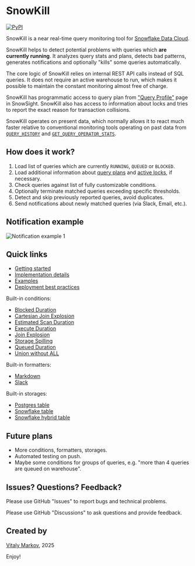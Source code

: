 # SnowKill

[![PyPI](https://badge.fury.io/py/snowkill.svg)](https://badge.fury.io/py/snowkill)

SnowKill is a near real-time query monitoring tool for [Snowflake Data Cloud](https://www.snowflake.com/).

SnowKill helps to detect potential problems with queries which **are currently running**. It analyzes query stats and plans, detects bad patterns, generates notifications and optionally "kills" some queries automatically.

The core logic of SnowKill relies on internal REST API calls instead of SQL queries. It does not require an active warehouse to run, which makes it possible to maintain the constant monitoring almost free of charge.

SnowKill has programmatic access to query plan from ["Query Profile"](https://docs.snowflake.com/en/user-guide/ui-query-profile) page in SnowSight. SnowKill also has access to information about locks and tries to report the exact reason for transaction collisions.

SnowKill operates on present data, which normally allows it to react much faster relative to conventional monitoring tools operating on past data from [`QUERY_HISTORY`](https://docs.snowflake.com/en/sql-reference/account-usage/query_history) and [`GET_QUERY_OPERATOR_STATS`](https://docs.snowflake.com/en/sql-reference/functions/get_query_operator_stats).

## How does it work?

1. Load list of queries which are currently `RUNNING`, `QUEUED` or `BLOCKED`.
2. Load additional information about [query plans](https://docs.snowflake.com/en/user-guide/ui-query-profile) and [active locks](https://docs.snowflake.com/en/sql-reference/sql/show-locks), if necessary.
3. Check queries against list of fully customizable conditions.
4. Optionally terminate matched queries exceeding specific thresholds.
5. Detect and skip previously reported queries, avoid duplicates.
6. Send notifications about newly matched queries (via Slack, Email, etc.).

## Notification example

![Notification example 1](/misc/notification_example_1.png)

## Quick links

- [Getting started](https://docs.snowkill.net/getting-started)
- [Implementation details](https://docs.snowkill.net/implementation-details)
- [Examples](https://docs.snowkill.net/examples)
- [Deployment best practices](https://docs.snowkill.net/deployment/best-practices)

Built-in conditions:
- [Blocked Duration](https://docs.snowkill.net/condition/built-in-conditions/blocked-duration)
- [Cartesian Join Explosion](https://docs.snowkill.net/condition/built-in-conditions/cartesian-join-explosion)
- [Estimated Scan Duration](https://docs.snowkill.net/condition/built-in-conditions/estimated-scan-duration)
- [Execute Duration](https://docs.snowkill.net/condition/built-in-conditions/execute-duration)
- [Join Explosion](https://docs.snowkill.net/condition/built-in-conditions/join-explosion)
- [Storage Spilling](https://docs.snowkill.net/condition/built-in-conditions/storage-spilling)
- [Queued Duration](https://docs.snowkill.net/condition/built-in-conditions/queued-duration)
- [Union without ALL](https://docs.snowkill.net/condition/built-in-conditions/union-without-all)

Built-in formatters:
- [Markdown](https://docs.snowkill.net/formatter/built-in-formatters/markdown)
- [Slack](https://docs.snowkill.net/formatter/built-in-formatters/slack)

Built-in storages:
- [Postgres table](https://docs.snowkill.net/storage/built-in-storages/postgres-table)
- [Snowflake table](https://docs.snowkill.net/storage/built-in-storages/snowflake-table)
- [Snowflake hybrid table](https://docs.snowkill.net/storage/built-in-storages/snowflake-hybrid-table)

## Future plans

- More conditions, formatters, storages.
- Automated testing on push.
- Maybe some conditions for groups of queries, e.g. "more than 4 queries are queued on warehouse".

## Issues? Questions? Feedback?

Please use GitHub "Issues" to report bugs and technical problems.

Please use GitHub "Discussions" to ask questions and provide feedback.

## Created by
[Vitaly Markov](https://www.linkedin.com/in/markov-vitaly/), 2025

Enjoy!
